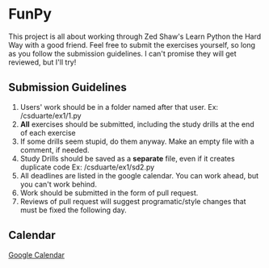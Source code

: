 # FunPy
This project is all about working through Zed Shaw's Learn Python the Hard Way with a good friend. Feel free to submit the exercises yourself, so long as you follow the submission guidelines. I can't promise they will get reviewed, but I'll try!

## Submission Guidelines
1. Users' work should be in a folder named after that user. Ex: /csduarte/ex1/1.py
2. **All** exercises should be submitted, including the study drills at the end of each exercise
3. If some drills seem stupid, do them anyway. Make an empty file with a comment, if needed.
4. Study Drills should be saved as a **separate** file, even if it creates duplicate code Ex: /csduarte/ex1/sd2.py
5. All deadlines are listed in the google calendar. You can work ahead, but you can't work behind.
6. Work should be submitted in the form of pull request. 
7. Reviews of pull request will suggest programatic/style changes that must be fixed the following day.

## Calendar
[Google Calendar](https://calendar.google.com/calendar/ical/7qkqf2eif4nlhg0gldffh0oqlk%40group.calendar.google.com/private-e97a37a283b536614596f5613aef89b0/basic.ics)
